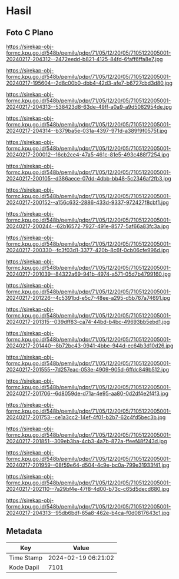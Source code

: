 # Hasil

## Foto C Plano

https://sirekap-obj-formc.kpu.go.id/548b/pemilu/pdpr/71/05/12/20/05/7105122005001-20240217-204312--2472eedd-b821-4125-84fd-6faff6ffa8e7.jpg

https://sirekap-obj-formc.kpu.go.id/548b/pemilu/pdpr/71/05/12/20/05/7105122005001-20240217-195604--2d8c00b0-dbb4-42d3-afe7-b6727cbd3d80.jpg

https://sirekap-obj-formc.kpu.go.id/548b/pemilu/pdpr/71/05/12/20/05/7105122005001-20240217-204313--538423d8-63de-49ff-a0a9-a9d5082954de.jpg

https://sirekap-obj-formc.kpu.go.id/548b/pemilu/pdpr/71/05/12/20/05/7105122005001-20240217-204314--b379ba5e-031a-4397-971d-a389f9f0575f.jpg

https://sirekap-obj-formc.kpu.go.id/548b/pemilu/pdpr/71/05/12/20/05/7105122005001-20240217-200012--16cb2ce4-47a5-461c-81e5-493c488f7254.jpg

https://sirekap-obj-formc.kpu.go.id/548b/pemilu/pdpr/71/05/12/20/05/7105122005001-20240217-200105--d386aece-07dd-4dbb-bb48-5c2346af2fb3.jpg

https://sirekap-obj-formc.kpu.go.id/548b/pemilu/pdpr/71/05/12/20/05/7105122005001-20240217-200152--a156c632-2886-433d-9337-972427f8cbf1.jpg

https://sirekap-obj-formc.kpu.go.id/548b/pemilu/pdpr/71/05/12/20/05/7105122005001-20240217-200244--62b16572-7927-491e-8577-5af66a83fc3a.jpg

https://sirekap-obj-formc.kpu.go.id/548b/pemilu/pdpr/71/05/12/20/05/7105122005001-20240217-200330--fc3f03d1-3377-420b-8c6f-0cb06cfe996d.jpg

https://sirekap-obj-formc.kpu.go.id/548b/pemilu/pdpr/71/05/12/20/05/7105122005001-20240217-201039--84322a69-941b-4974-a571-05d7b4799160.jpg

https://sirekap-obj-formc.kpu.go.id/548b/pemilu/pdpr/71/05/12/20/05/7105122005001-20240217-201226--4c5391bd-e5c7-48ee-a295-d5b767a74691.jpg

https://sirekap-obj-formc.kpu.go.id/548b/pemilu/pdpr/71/05/12/20/05/7105122005001-20240217-201315--039dff83-ca74-44bd-b4bc-49693bb5ebd1.jpg

https://sirekap-obj-formc.kpu.go.id/548b/pemilu/pdpr/71/05/12/20/05/7105122005001-20240217-201440--8b72bc43-0941-4bbe-944d-ec64b3d10d26.jpg

https://sirekap-obj-formc.kpu.go.id/548b/pemilu/pdpr/71/05/12/20/05/7105122005001-20240217-201555--7d257eac-053e-4909-905d-6ffdc849b512.jpg

https://sirekap-obj-formc.kpu.go.id/548b/pemilu/pdpr/71/05/12/20/05/7105122005001-20240217-201706--6d8059de-d71a-4e95-aa80-0d2df4e2f4f3.jpg

https://sirekap-obj-formc.kpu.go.id/548b/pemilu/pdpr/71/05/12/20/05/7105122005001-20240217-201753--ce1a3cc2-14ef-4f01-b2b7-62c4fd5bec3b.jpg

https://sirekap-obj-formc.kpu.go.id/548b/pemilu/pdpr/71/05/12/20/05/7105122005001-20240217-201851--309eb3ba-4cb3-4a7b-872a-ffeef48f243d.jpg

https://sirekap-obj-formc.kpu.go.id/548b/pemilu/pdpr/71/05/12/20/05/7105122005001-20240217-201959--08f59e64-d504-4c9e-bc0a-799e31933f41.jpg

https://sirekap-obj-formc.kpu.go.id/548b/pemilu/pdpr/71/05/12/20/05/7105122005001-20240217-202110--7a29bf4e-47f8-4d00-b73c-c65d5decd680.jpg

https://sirekap-obj-formc.kpu.go.id/548b/pemilu/pdpr/71/05/12/20/05/7105122005001-20240217-204313--95db6bdf-65a8-462e-b4ca-f0d0817643c1.jpg


## Metadata

| Key        | Value               |
| ---------- | ------------------- |
| Time Stamp | 2024-02-19 06:21:02 |
| Kode Dapil | 7101                |



